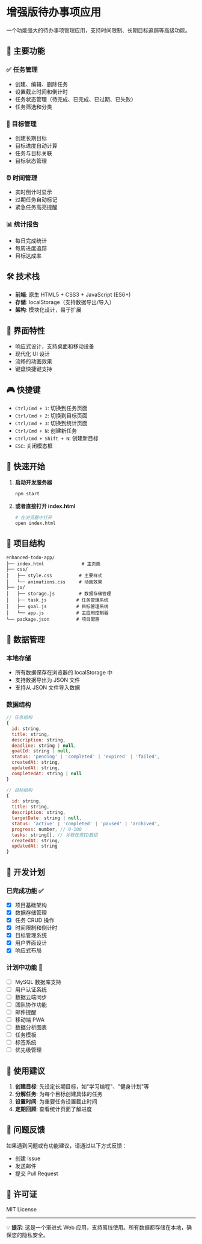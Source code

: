 # 增强版待办事项应用

一个功能强大的待办事项管理应用，支持时间限制、长期目标追踪等高级功能。

## 🚀 主要功能

### ✅ 任务管理
- 创建、编辑、删除任务
- 设置截止时间和倒计时
- 任务状态管理（待完成、已完成、已过期、已失败）
- 任务筛选和分类

### 🎯 目标管理
- 创建长期目标
- 目标进度自动计算
- 任务与目标关联
- 目标状态管理

### ⏰ 时间管理
- 实时倒计时显示
- 过期任务自动标记
- 紧急任务高亮提醒

### 📊 统计报告
- 每日完成统计
- 每周进度追踪
- 目标达成率

## 🛠️ 技术栈

- **前端**: 原生 HTML5 + CSS3 + JavaScript (ES6+)
- **存储**: localStorage（支持数据导出/导入）
- **架构**: 模块化设计，易于扩展

## 📱 界面特性

- 响应式设计，支持桌面和移动设备
- 现代化 UI 设计
- 流畅的动画效果
- 键盘快捷键支持

## 🎮 快捷键

- `Ctrl/Cmd + 1`: 切换到任务页面
- `Ctrl/Cmd + 2`: 切换到目标页面  
- `Ctrl/Cmd + 3`: 切换到统计页面
- `Ctrl/Cmd + N`: 创建新任务
- `Ctrl/Cmd + Shift + N`: 创建新目标
- `ESC`: 关闭模态框

## 🚀 快速开始

1. **启动开发服务器**
   ```bash
   npm start
   ```

2. **或者直接打开 index.html**
   ```bash
   # 在浏览器中打开
   open index.html
   ```

## 📁 项目结构

```
enhanced-todo-app/
├── index.html              # 主页面
├── css/
│   ├── style.css          # 主要样式
│   └── animations.css     # 动画效果
├── js/
│   ├── storage.js         # 数据存储管理
│   ├── task.js           # 任务管理系统
│   ├── goal.js           # 目标管理系统
│   └── app.js            # 主应用控制器
└── package.json          # 项目配置
```

## 💾 数据管理

### 本地存储
- 所有数据保存在浏览器的 localStorage 中
- 支持数据导出为 JSON 文件
- 支持从 JSON 文件导入数据

### 数据结构
```javascript
// 任务结构
{
  id: string,
  title: string,
  description: string,
  deadline: string | null,
  goalId: string | null,
  status: 'pending' | 'completed' | 'expired' | 'failed',
  createdAt: string,
  updatedAt: string,
  completedAt: string | null
}

// 目标结构
{
  id: string,
  title: string,
  description: string,
  targetDate: string | null,
  status: 'active' | 'completed' | 'paused' | 'archived',
  progress: number, // 0-100
  tasks: string[], // 关联任务ID数组
  createdAt: string,
  updatedAt: string
}
```

## 🔧 开发计划

### 已完成功能 ✅
- [x] 项目基础架构
- [x] 数据存储管理
- [x] 任务 CRUD 操作
- [x] 时间限制和倒计时
- [x] 目标管理系统
- [x] 用户界面设计
- [x] 响应式布局

### 计划中功能 📝
- [ ] MySQL 数据库支持
- [ ] 用户认证系统
- [ ] 数据云端同步
- [ ] 团队协作功能
- [ ] 邮件提醒
- [ ] 移动端 PWA
- [ ] 数据分析图表
- [ ] 任务模板
- [ ] 标签系统
- [ ] 优先级管理

## 🎯 使用建议

1. **创建目标**: 先设定长期目标，如"学习编程"、"健身计划"等
2. **分解任务**: 为每个目标创建具体的任务
3. **设置时间**: 为重要任务设置截止时间
4. **定期回顾**: 查看统计页面了解进度

## 🐛 问题反馈

如果遇到问题或有功能建议，请通过以下方式反馈：
- 创建 Issue
- 发送邮件
- 提交 Pull Request

## 📄 许可证

MIT License

---

💡 **提示**: 这是一个渐进式 Web 应用，支持离线使用。所有数据都存储在本地，确保您的隐私安全。